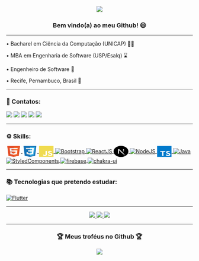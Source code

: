 <div align = "center">
  <a href="https://github.com/davimateus1">
    <img height = "140px" src = "https://user-images.githubusercontent.com/92947069/183311882-d6cec5b0-18e8-48cf-a551-098f295fbce5.gif">
  </a>
</div>

<div>
<h3 align="center">Bem vindo(a) ao meu Github! 😄</h3>
<hr>
<p>
• Bacharel em Ciência da Computação (UNICAP) 👨‍💻  
</p>
<p>
• MBA em Engenharia de Software (USP/Esalq) ⌛  
</p>
<p>
• Engenheiro de Software 🚀  
</p>
<p> 
• Recife, Pernambuco, Brasil 🌴
</p> 
</div>

<hr>  

<div style="display: inline_block">  
<p>
<strong><h3>📱 Contatos:</h3></strong>  
</p>  
<a href = "https://www.linkedin.com/in/davi-mateus-30aa271a3/"> <img height="20" src = "https://img.shields.io/badge/LinkedIn-0077B5?style=for-the-badge&logo=linkedin&logoColor=white"></a> 
<a href = "https://www.instagram.com/davimateus1/"> <img height="20" src = "https://img.shields.io/badge/Instagram-E4405F?style=for-the-badge&logo=instagram&logoColor=white"></a> 
<a href = "mailto: davimateusga@gmail.com"> <img height="20" src = "https://img.shields.io/badge/Gmail-D14836?style=for-the-badge&logo=gmail&logoColor=white"></a>
<a href = "https://api.whatsapp.com/send?phone=5587988476864&text=Enviar%20mensagem%20para%20Davi%20Mateus"> <img height="20" src = "https://img.shields.io/badge/WhatsApp-25D366?style=for-the-badge&logo=whatsapp&logoColor=white"></a> 
<a href = "https://davimateusga.vercel.app/"> <img height="20" src = "https://img.shields.io/badge/website-000000?style=for-the-badge&logo=About.me&logoColor=white"></a> 
</div>

<div style="display: inline_block">  
<p>
  
<hr>  
  
<strong><h3>⚙️ Skills:</h3></strong> 
</p>  
  <a href="https://github.com/davimateus1">
  <img align="center" alt="HTML" height="30" width="40" src="https://raw.githubusercontent.com/devicons/devicon/master/icons/html5/html5-original.svg">
  <img align="center" alt="CSS" height="30" width="40" src="https://raw.githubusercontent.com/devicons/devicon/master/icons/css3/css3-original.svg">
  <img align="center" alt="JS" height="30" width="40" src="https://raw.githubusercontent.com/devicons/devicon/master/icons/javascript/javascript-plain.svg">
  <img align="center" alt="Bootstrap" height="30" width="40" src="https://cdn.jsdelivr.net/gh/devicons/devicon/icons/bootstrap/bootstrap-original.svg" />
  <img align="center" alt="ReactJS" height="30" width="40" src="https://cdn.jsdelivr.net/gh/devicons/devicon/icons/react/react-original.svg" />
  <img align="center" alt="NextJS" height="30" width="40" src="https://raw.githubusercontent.com/devicons/devicon/master/icons/nextjs/nextjs-original.svg">
  <img align="center" alt="NodeJS" height="30" width="40" src="https://cdn.jsdelivr.net/gh/devicons/devicon/icons/nodejs/nodejs-original.svg" />
  <img align="center" alt="TypeScript" height="30" width="40" src="https://raw.githubusercontent.com/devicons/devicon/master/icons/typescript/typescript-original.svg">
  <img align="center" alt="Java" height="30" width="40" src="https://cdn.jsdelivr.net/gh/devicons/devicon/icons/java/java-original.svg" />
  <img align="center" alt="StyledComponents" height="30" width="40" src="https://user-images.githubusercontent.com/66326378/156859431-04c3ea45-08cd-46e5-a839-f314b9d745ef.png" />
  <img align="center" alt="firebase" height="30" width="30" src="https://cdn.jsdelivr.net/gh/devicons/devicon/icons/firebase/firebase-plain.svg" />
  <img align="center" alt="chakra-ui" height="30" width="30" src="https://img.icons8.com/color/48/000000/chakra-ui.png" />
  </a>
</div>

<hr>  

<strong><h3>📚 Tecnologias que pretendo estudar:</h3></strong> 
</p>  
 <div align="">
  <a href="https://github.com/davimateus1">
  <img align="center" alt="Flutter" height="30" width="40" src="https://cdn.jsdelivr.net/gh/devicons/devicon/icons/flutter/flutter-original.svg" />
  </a>
  </div>
</div>

<hr>  

<a href="https://github.com/davimateus1">
<div style="display: inline_block" align="center">  
<img height="160em" src="https://github-readme-stats.vercel.app/api?username=davimateus1&show_icons=true&hide=&count_private=true&title_color=3382ed&text_color=ffffff&icon_color=3382ed&bg_color=171717&hide_border=true&show_icons=true"/>
<img height="160em" src="https://github-readme-streak-stats.herokuapp.com/?user=davimateus1&stroke=ffffff&background=171717&ring=3382ed&fire=3382ed&currStreakNum=ffffff&currStreakLabel=3382ed&sideNums=ffffff&sideLabels=ffffff&dates=ffffff&hide_border=true"/>
<img height="160em" src="https://github-readme-stats.vercel.app/api/top-langs/?username=davimateus1&layout=compact&title_color=3382ed&text_color=ffffff&icon_color=3382ed&bg_color=171717&hide_border=true&locale=en&custom_title=Top%20%Languages"/>
</a>
</div>

<hr>

<div align="center">
  <strong><h3>🏆 Meus troféus no Github 🏆</h3></strong> 
  <a href="https://github.com/davimateus1">
    <img src="https://github-profile-trophy.vercel.app/?username=davimateus1&theme=onedark&no-frame=true&no-bg=false&margin-w=4">
  </a>
</div>
</a>
